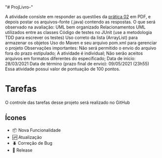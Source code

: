 "# ProjLivro-" 


A atividade consiste em responder as questões da [prática 02](https://github.com/cesarvasconcelos/ifpb-poo/blob/master/praticas/pratica_02.pdf) em PDF, e depois postar os arquivos-fonte (.java) contendo as respostas.
O que será observado na avaliação:
UML bem organizado
Relacionamentos UML utilizados entre as classes
Código de testes no JUnit (use a metodologia TDD para escrever os testes)
Uso correto da lista (ArrayList) para armazenar os objetos
Uso do Maven e seu arquivo pom.xml para gerenciar o projeto
Observações importantes:
Não será permitido o envio do arquivo fora do prazo estipulado;
A atividade é individual;
Não serão aceitos arquivos em formatos diferentes do especificado;
Data de inicio: 28/03/2021
Data de término (prazo final de envio): 09/05/2021 (23h55)
Essa atividade possui valor de pontuação de 100 pontos.


# Tarefas

O controle das tarefas desse projeto será realizado no GitHub

## Ícones

- :package: Nova Funcionalidade
- :up: Atualização
- :beetle: Correção de Bug
- :checkered_flag: Release